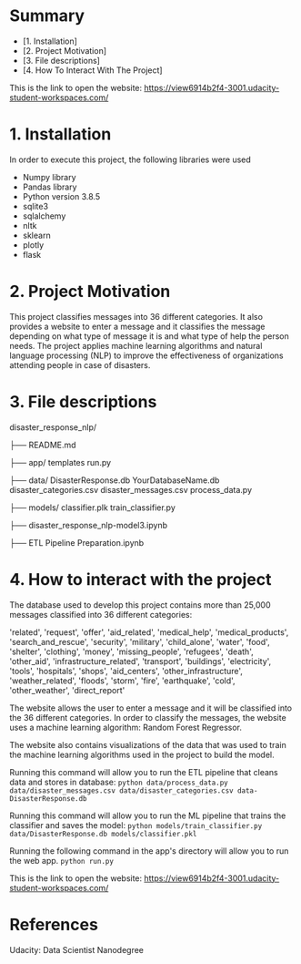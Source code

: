 # Summary

* [1. Installation] 
* [2. Project Motivation] 
* [3. File descriptions] 
* [4. How To Interact With The Project]

This is the link to open the website:
https://view6914b2f4-3001.udacity-student-workspaces.com/

# 1. Installation

In order to execute this project, the following libraries were used

* Numpy library
* Pandas library
* Python version 3.8.5
* sqlite3
* sqlalchemy
* nltk
* sklearn
* plotly
* flask

# 2. Project Motivation

This project classifies messages into 36 different categories. It also provides a website to enter a message and it classifies the message depending on what type of message it is and what type of help the person needs. The project applies machine learning algorithms and natural language processing (NLP) to improve the effectiveness of organizations attending people in case of disasters.

# 3. File descriptions

disaster_response_nlp/

├── README.md

├── app/
    templates
    run.py

├── data/
    DisasterResponse.db
    YourDatabaseName.db
    disaster_categories.csv
    disaster_messages.csv
    process_data.py

├── models/
    classifier.plk
    train_classifier.py

├── disaster_response_nlp-model3.ipynb

├── ETL Pipeline Preparation.ipynb

# 4. How to interact with the project

The database used to develop this project contains more than 25,000 messages classified into 36 different categories: 

'related', 'request', 'offer', 'aid_related', 'medical_help',
'medical_products', 'search_and_rescue', 'security', 'military',
'child_alone', 'water', 'food', 'shelter', 'clothing', 'money',
'missing_people', 'refugees', 'death', 'other_aid',
'infrastructure_related', 'transport', 'buildings', 'electricity',
'tools', 'hospitals', 'shops', 'aid_centers', 'other_infrastructure',
'weather_related', 'floods', 'storm', 'fire', 'earthquake', 'cold',
'other_weather', 'direct_report'

The website allows the user to enter a message and it will be classified into the 36 different categories. In order to classify the messages, the website uses a machine learning algorithm: Random Forest Regressor.

The  website also contains visualizations of the data that was used to train the machine learning algorithms used in the project to build the model.

Running this command will allow you to run the ETL pipeline that cleans data and stores in database:
`python data/process_data.py data/disaster_messages.csv data/disaster_categories.csv data-DisasterResponse.db`

Running this command will allow you to run the ML pipeline that trains the classifier and saves the model:
`python models/train_classifier.py data/DisasterResponse.db models/classifier.pkl`

Running the following command in the app's directory will allow you to run the web app.
`python run.py`

This is the link to open the website:
https://view6914b2f4-3001.udacity-student-workspaces.com/


# References

Udacity: Data Scientist Nanodegree

